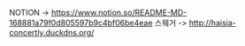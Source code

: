 NOTION -> https://www.notion.so/README-MD-168881a79f0d805597b9c4bf06be4eae
스웨거 -> http://haisia-concertly.duckdns.org/
